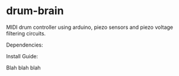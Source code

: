 drum-brain
==========

MIDI drum controller using arduino, piezo sensors and piezo voltage filtering circuits.

Dependencies:


Install Guide:


Blah
blah
blah
